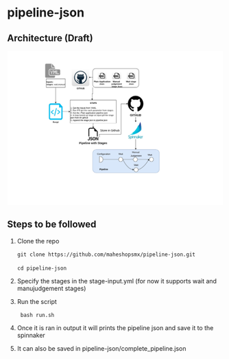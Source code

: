# pipeline-json


## Architecture (Draft)

![Architecture](pics/Architecture.jpg)

## Steps to be followed 

1.  Clone the repo 

        git clone https://github.com/maheshopsmx/pipeline-json.git
    
        cd pipeline-json

2. Specify the stages in the stage-input.yml (for now it supports wait and manujudgement stages)

3. Run the script

        bash run.sh
        
4. Once it is ran in output it will prints the pipeline json and  save it to the spinnaker


5. It can also be saved in  pipeline-json/complete_pipeline.json
